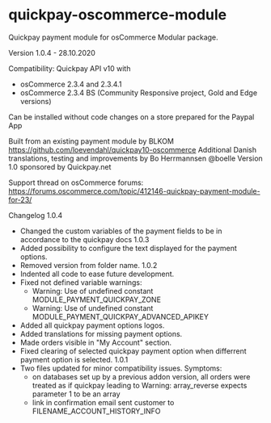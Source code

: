 # quickpay-oscommerce-module
Quickpay payment module for osCommerce
Modular package.

Version 1.0.4 - 28.10.2020

Compatibility:
Quickpay API v10 with
- osCommerce 2.3.4 and 2.3.4.1
- osCommerce 2.3.4 BS (Community Responsive project, Gold and Edge versions)

Can be installed without code changes on a store prepared for the Paypal App

Built from an existing payment module by BLKOM https://github.com/loevendahl/quickpay10-oscommerce
Additional Danish translations, testing and improvements by Bo Herrmannsen @boelle
Version 1.0 sponsored by Quickpay.net

Support thread on osCommerce forums:
https://forums.oscommerce.com/topic/412146-quickpay-payment-module-for-23/

Changelog
1.0.4
- Changed the custom variables of the payment fields to be in accordance to the quickpay docs
1.0.3
- Added possibility to configure the text displayed for the payment options.
- Removed version from folder name.
1.0.2
- Indented all code to ease future development.
- Fixed not defined variable warnings:
  * Warning: Use of undefined constant MODULE_PAYMENT_QUICKPAY_ZONE
  * Warning: Use of undefined constant MODULE_PAYMENT_QUICKPAY_ADVANCED_APIKEY
- Added all quickpay payment options logos.
- Added translations for missing payment options.
- Made orders visible in "My Account" section.
- Fixed clearing of selected quickpay payment option when differrent payment option is selected.
1.0.1
- Two files updated for minor compatibility issues. Symptoms:
   * on databases set up by a previous addon version, all orders were treated as if quickpay leading to Warning: array_reverse expects parameter 1 to be an array
  * link in confirmation email sent customer to FILENAME_ACCOUNT_HISTORY_INFO
